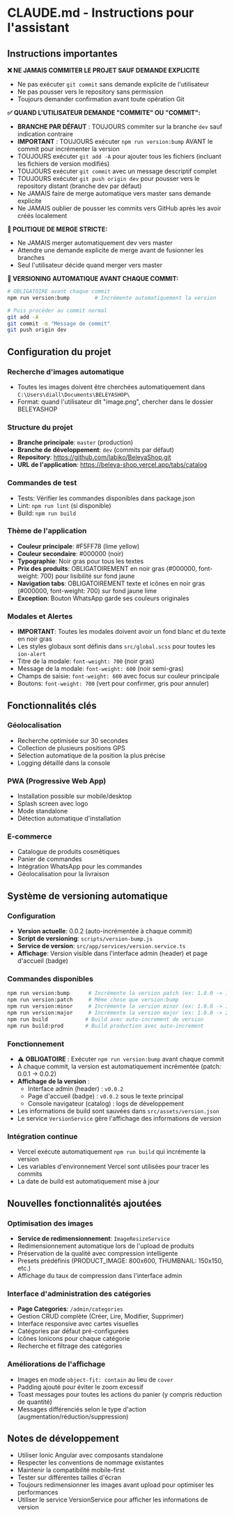# CLAUDE.md - Instructions pour l'assistant

## Instructions importantes

**❌ NE JAMAIS COMMITER LE PROJET SAUF DEMANDE EXPLICITE**
- Ne pas exécuter `git commit` sans demande explicite de l'utilisateur
- Ne pas pousser vers le repository sans permission
- Toujours demander confirmation avant toute opération Git

**✅ QUAND L'UTILISATEUR DEMANDE "COMMITE" OU "COMMIT":**
- **BRANCHE PAR DÉFAUT** : TOUJOURS commiter sur la branche `dev` sauf indication contraire
- **IMPORTANT** : TOUJOURS exécuter `npm run version:bump` AVANT le commit pour incrémenter la version
- TOUJOURS exécuter `git add -A` pour ajouter tous les fichiers (incluant les fichiers de version modifiés)
- TOUJOURS exécuter `git commit` avec un message descriptif complet
- TOUJOURS exécuter `git push origin dev` pour pousser vers le repository distant (branche dev par défaut)
- Ne JAMAIS faire de merge automatique vers master sans demande explicite
- Ne JAMAIS oublier de pousser les commits vers GitHub après les avoir créés localement

**🚫 POLITIQUE DE MERGE STRICTE:**
- Ne JAMAIS merger automatiquement dev vers master
- Attendre une demande explicite de merge avant de fusionner les branches
- Seul l'utilisateur décide quand merger vers master

**🔢 VERSIONING AUTOMATIQUE AVANT CHAQUE COMMIT:**
```bash
# OBLIGATOIRE avant chaque commit
npm run version:bump        # Incrémente automatiquement la version

# Puis procéder au commit normal
git add -A
git commit -m "Message de commit"
git push origin dev
```

## Configuration du projet

### Recherche d'images automatique
- Toutes les images doivent être cherchées automatiquement dans `C:\Users\diall\Documents\BELEYASHOP\`
- Format: quand l'utilisateur dit "image.png", chercher dans le dossier BELEYASHOP

### Structure du projet
- **Branche principale**: `master` (production)
- **Branche de développement**: `dev` (commits par défaut)
- **Repository**: https://github.com/labiko/BeleyaShop.git
- **URL de l'application**: https://beleya-shop.vercel.app/tabs/catalog

### Commandes de test
- Tests: Vérifier les commandes disponibles dans package.json
- Lint: `npm run lint` (si disponible)
- Build: `npm run build`

### Thème de l'application
- **Couleur principale**: #F5FF78 (lime yellow)
- **Couleur secondaire**: #000000 (noir)
- **Typographie**: Noir gras pour tous les textes
- **Prix des produits**: OBLIGATOIREMENT en noir gras (#000000, font-weight: 700) pour lisibilité sur fond jaune
- **Navigation tabs**: OBLIGATOIREMENT texte et icônes en noir gras (#000000, font-weight: 700) sur fond jaune lime
- **Exception**: Bouton WhatsApp garde ses couleurs originales

### Modales et Alertes
- **IMPORTANT**: Toutes les modales doivent avoir un fond blanc et du texte en noir gras
- Les styles globaux sont définis dans `src/global.scss` pour toutes les `ion-alert`
- Titre de la modale: `font-weight: 700` (noir gras)
- Message de la modale: `font-weight: 600` (noir semi-gras)
- Champs de saisie: `font-weight: 600` avec focus sur couleur principale
- Boutons: `font-weight: 700` (vert pour confirmer, gris pour annuler)

## Fonctionnalités clés

### Géolocalisation
- Recherche optimisée sur 30 secondes
- Collection de plusieurs positions GPS
- Sélection automatique de la position la plus précise
- Logging détaillé dans la console

### PWA (Progressive Web App)
- Installation possible sur mobile/desktop
- Splash screen avec logo
- Mode standalone
- Détection automatique d'installation

### E-commerce
- Catalogue de produits cosmétiques
- Panier de commandes
- Intégration WhatsApp pour les commandes
- Géolocalisation pour la livraison

## Système de versioning automatique

### Configuration
- **Version actuelle**: 0.0.2 (auto-incrémentée à chaque commit)
- **Script de versioning**: `scripts/version-bump.js`
- **Service de version**: `src/app/services/version.service.ts`
- **Affichage**: Version visible dans l'interface admin (header) et page d'accueil (badge)

### Commandes disponibles
```bash
npm run version:bump      # Incrémente la version patch (ex: 1.0.0 -> 1.0.1)
npm run version:patch     # Même chose que version:bump
npm run version:minor     # Incrémente la version minor (ex: 1.0.0 -> 1.1.0)
npm run version:major     # Incrémente la version major (ex: 1.0.0 -> 2.0.0)
npm run build            # Build avec auto-increment de version
npm run build:prod       # Build production avec auto-increment
```

### Fonctionnement
- ⚠️ **OBLIGATOIRE** : Exécuter `npm run version:bump` avant chaque commit
- À chaque commit, la version est automatiquement incrémentée (patch: 0.0.1 → 0.0.2)
- **Affichage de la version** :
  - Interface admin (header) : `v0.0.2`
  - Page d'accueil (badge) : `v0.0.2` sous le texte principal
  - Console navigateur (catalog) : logs de développement
- Les informations de build sont sauvées dans `src/assets/version.json`
- Le service `VersionService` gère l'affichage des informations de version

### Intégration continue
- Vercel exécute automatiquement `npm run build` qui incrémente la version
- Les variables d'environnement Vercel sont utilisées pour tracer les commits
- La date de build est automatiquement mise à jour

## Nouvelles fonctionnalités ajoutées

### Optimisation des images
- **Service de redimensionnement**: `ImageResizeService`
- Redimensionnement automatique lors de l'upload de produits
- Préservation de la qualité avec compression intelligente
- Presets prédéfinis (PRODUCT_IMAGE: 800x600, THUMBNAIL: 150x150, etc.)
- Affichage du taux de compression dans l'interface admin

### Interface d'administration des catégories
- **Page Categories**: `/admin/categories`
- Gestion CRUD complète (Créer, Lire, Modifier, Supprimer)
- Interface responsive avec cartes visuelles
- Catégories par défaut pré-configurées
- Icônes Ionicons pour chaque catégorie
- Recherche et filtrage des catégories

### Améliorations de l'affichage
- Images en mode `object-fit: contain` au lieu de `cover`
- Padding ajouté pour éviter le zoom excessif
- Toast messages pour toutes les actions du panier (y compris réduction de quantité)
- Messages différenciés selon le type d'action (augmentation/réduction/suppression)

## Notes de développement
- Utiliser Ionic Angular avec composants standalone
- Respecter les conventions de nommage existantes
- Maintenir la compatibilité mobile-first
- Tester sur différentes tailles d'écran
- Toujours redimensionner les images avant upload pour optimiser les performances
- Utiliser le service VersionService pour afficher les informations de version